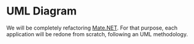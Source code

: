# UML Diagram

We will be completely refactoring [Mate.NET](https://github.com/JeanLColombo/Mate.Net). For that purpose, each application will be redone from scratch, following an UML methodology.